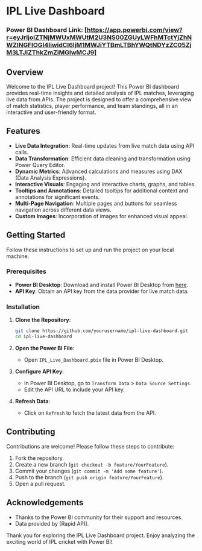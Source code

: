 # IPL Live Dashboard

### Power BI Dashboard Link: [https://app.powerbi.com/view?r=eyJrIjoiZTNjMWUxMWUtM2U3NS00ZGUyLWFhMTctYjZhNWZlNGFlOGI4IiwidCI6IjM1MWJiYTBmLTBhYWQtNDYzZC05ZjM3LTJlZThkZmZiMGIwMCJ9]

## Overview
Welcome to the IPL Live Dashboard project! This Power BI dashboard provides real-time insights and detailed analysis of IPL matches, leveraging live data from APIs. The project is designed to offer a comprehensive view of match statistics, player performance, and team standings, all in an interactive and user-friendly format.

## Features
- **Live Data Integration**: Real-time updates from live match data using API calls.
- **Data Transformation**: Efficient data cleaning and transformation using Power Query Editor.
- **Dynamic Metrics**: Advanced calculations and measures using DAX (Data Analysis Expressions).
- **Interactive Visuals**: Engaging and interactive charts, graphs, and tables.
- **Tooltips and Annotations**: Detailed tooltips for additional context and annotations for significant events.
- **Multi-Page Navigation**: Multiple pages and buttons for seamless navigation across different data views.
- **Custom Images**: Incorporation of images for enhanced visual appeal.

## Getting Started
Follow these instructions to set up and run the project on your local machine.

### Prerequisites
- **Power BI Desktop**: Download and install Power BI Desktop from [here](https://powerbi.microsoft.com/desktop/).
- **API Key**: Obtain an API key from the data provider for live match data.

### Installation
1. **Clone the Repository**:
    ```sh
    git clone https://github.com/yourusername/ipl-live-dashboard.git
    cd ipl-live-dashboard
    ```

2. **Open the Power BI File**:
    - Open `IPL_Live_Dashboard.pbix` file in Power BI Desktop.

3. **Configure API Key**:
    - In Power BI Desktop, go to `Transform Data` > `Data Source Settings`.
    - Edit the API URL to include your API key.

4. **Refresh Data**:
    - Click on `Refresh` to fetch the latest data from the API.

## Contributing
Contributions are welcome! Please follow these steps to contribute:
1. Fork the repository.
2. Create a new branch (`git checkout -b feature/YourFeature`).
3. Commit your changes (`git commit -m 'Add some feature'`).
4. Push to the branch (`git push origin feature/YourFeature`).
5. Open a pull request.

## Acknowledgements
- Thanks to the Power BI community for their support and resources.
- Data provided by [Rapid API].



Thank you for exploring the IPL Live Dashboard project. Enjoy analyzing the exciting world of IPL cricket with Power BI!

